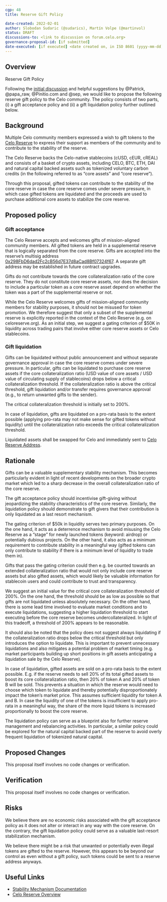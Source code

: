```yaml
---
cgp: 48
title: Reserve Gift Policy

date-created: 2022-02-01
author: Slobodan Sudaric (@sudarics), Martín Volpe (@martinvol)
status: DRAFT
discussions-to: <link to discussion on forum.celo.org>
governance-proposal-id: [if submitted]
date-executed: [if executed] <date created on, in ISO 8601 (yyyy-mm-dd) format>
---
```


## Overview

Reserve Gift Policy

Following the [initial discussion](https://forum.celo.org/t/reserve-gift-policy/1190) and helpful suggestions by @Patrick, @papa_raw, @Pinitio.com and @sep, we would like to propose the following reserve gift policy to the Celo community. The policy consists of two parts, (i) a gift acceptance policy and (ii) a gift liquidation policy further outlined below.

## Background 

Multiple Celo community members expressed a wish to gift tokens to the [Celo Reserve](https://celoreserve.org/) to express their support as members of the community and to contribute to the stability of the reserve. 

The Celo Reserve backs the Celo-native stablecoins (cUSD, cEUR, cREAL) and consists of a basket of crypto assets, including CELO, BTC, ETH, DAI and natural capital backed assets such as tokenized voluntary carbon credits (in the following referred to as “core assets” and “core reserve”).

Through this proposal, gifted tokens can contribute to the stability of the core reserve in case the core reserve comes under severe pressure, in which case gifted tokens are liquidated and the proceeds are used to purchase additional core assets to stabilize the core reserve.

## Proposed policy

### Gift acceptance

The Celo Reserve accepts and welcomes gifts of mission-aligned community members. All gifted tokens are held in a supplemental reserve that is logically separated from the core reserve. Gifts are accepted into the reserve’s multisig address [0x298FbD6dad2Fc2cB56d7E37d8aCad8Bf07324f67](https://explorer.celo.org/address/0x298FbD6dad2Fc2cB56d7E37d8aCad8Bf07324f67/transactions). A separate gift address may be established in future contract upgrades.

Gifts do not contribute towards the core collateralization ratio of the core reserve. They do not constitute core reserve assets, nor does the decision to include a particular token as a core reserve asset depend on whether the token was a part of the supplemental reserve or not.

While the Celo Reserve welcomes gifts of mission-aligned community members for stability purposes, it should not be misused for token promotion. We therefore suggest that only a subset of the supplemental reserve is explicitly reported in the context of the Celo Reserve (e.g. on celoreserve.org). As an initial step, we suggest a gating criterion of $50K in liquidity across trading pairs that involve either core reserve assets or Celo stablecoins.


### Gift liquidation

Gifts can be liquidated without public announcement and without separate governance approval in case the core reserve comes under severe pressure. In particular, gifts can be liquidated to purchase core reserve assets if the core collateralization ratio (USD value of core assets / USD value of circulating supply of stablecoins) drops below a critical collateralization threshold. If the collateralization ratio is above the critical threshold, gift liquidation and/or transfer requires governance approval (e.g., to return unwanted gifts to the sender).

The critical collateralization threshold is initially set to 200%.

In case of liquidation, gifts are liquidated on a pro-rata basis to the extent possible (applying pro-rata may not make sense for gifted tokens without liquidity) until the collateralization ratio exceeds the critical collateralization threshold.

Liquidated assets shall be swapped for Celo and immediately sent to [Celo Reserve Address](https://explorer.celo.org/address/0x9380fA34Fd9e4Fd14c06305fd7B6199089eD4eb9/transactions).


## Rationale

Gifts can be a valuable supplementary stability mechanism. This becomes particularly evident in light of recent developments on the broader crypto market which led to a sharp decrease in the overall collateralization ratio of the core reserve.

The gift acceptance policy should incentivise gift-giving without jeopardizing the stability characteristics of the core reserve. Similarly, the liquidation policy should demonstrate to gift givers that their contribution is only liquidated as a last resort mechanism.

The gating criterion of $50k in liquidity serves two primary purposes. On the one hand, it acts as a deterrence mechanism to avoid misusing the Celo Reserve as a “stage” for newly launched tokens (keyword: airdrop) or potentially dubious projects. On the other hand, it also acts as a minimum requirement to contribute stability in a meaningful way (gifted tokens can only contribute to stability if there is a minimum level of liquidity to trade them in).

Gifts that pass the gating criterion could then e.g. be counted towards an extended collateralization ratio that would not only include core reserve assets but also gifted assets, which would likely be valuable information for stablecoin users and could contribute to trust and transparency. 

We suggest an initial value for the critical core collateralization threshold of 200%. On the one hand, the threshold should be as low as possible so that gifts are not liquidated unless absolutely necessary. On the other hand, there is some lead time involved to evaluate market conditions and to execute liquidations, suggesting a higher liquidation threshold to start executing before the core reserve becomes undercollateralized. In light of this tradeoff, a threshold of 200% appears to be reasonable.

It should also be noted that the policy does not suggest always liquidating if the collateralization ratio drops below the critical threshold but only introduces the option to liquidate. This is important to prevent unnecessary liquidations and also mitigates a potential problem of market timing (e.g. market participants building up short positions in gift assets anticipating a liquidation sale by the Celo Reserve).

In case of liquidation, gifted assets are sold on a pro-rata basis to the extent possible. E.g. if the reserve needs to sell 20% of its total gifted assets to boost its core collateralization ratio, then 20% of token A and 20% of token B will be sold. This prevents a situation in which the reserve would need to choose which token to liquidate and thereby potentially disproportionately impact the token’s market price. This assumes sufficient liquidity for token A and B. In case the liquidity of one of the tokens is insufficient to apply pro-rata in a meaningful way, the share of the more liquid tokens is increased proportionally to boost the core reserve.

The liquidation policy can serve as a blueprint also for further reserve management and rebalancing activities. In particular, a similar policy could be explored for the natural capital backed part of the reserve to avoid overly frequent liquidation of tokenized natural capital.


## Proposed Changes

This proposal itself involves no code changes or verification.

## Verification

This proposal itself involves no code changes or verification.

## Risks

We believe there are no economic risks associated with the gift acceptance policy as it does not alter or interact in any way with the core reserve. On the contrary, the gift liquidation policy could serve as a valuable last-resort stabilization mechanism.

We believe there might be a risk that unwanted or potentially even illegal tokens are gifted to the reserve. However, this appears to be beyond our control as even without a gift policy, such tokens could be sent to a reserve address anyways.


## Useful Links

* [Stability Mechanism Documentation](https://docs.celo.org/celo-codebase/protocol/stability)
* [Celo Reserve Overview](https://celoreserve.org/)
